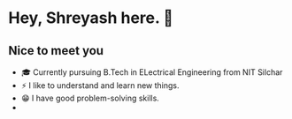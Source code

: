 # Hey, Shreyash here. 👋
## Nice to meet you

- 🎓 Currently pursuing B.Tech in ELectrical Engineering from NIT Silchar
- ⚡ I like to understand and learn new things.
- 😁 I have good problem-solving skills.
- 
